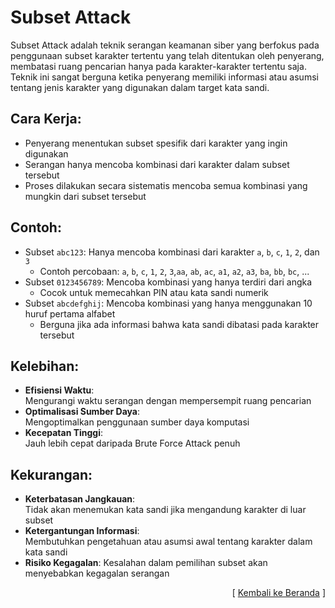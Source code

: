 # Subset Attack

Subset Attack adalah teknik serangan keamanan siber yang berfokus pada penggunaan subset karakter tertentu yang telah ditentukan oleh penyerang, membatasi ruang pencarian hanya pada karakter-karakter tertentu saja. Teknik ini sangat berguna ketika penyerang memiliki informasi atau asumsi tentang jenis karakter yang digunakan dalam target kata sandi.

## Cara Kerja:

- Penyerang menentukan subset spesifik dari karakter yang ingin digunakan
- Serangan hanya mencoba kombinasi dari karakter dalam subset tersebut
- Proses dilakukan secara sistematis mencoba semua kombinasi yang mungkin dari subset tersebut

## Contoh:

- Subset `abc123`: Hanya mencoba kombinasi dari karakter `a`, `b`, `c`, `1`, `2`, dan `3`
  - Contoh percobaan: `a`, `b`, `c`, `1`, `2`, `3`,`aa`, `ab`, `ac`, `a1`, `a2`, `a3`, `ba`, `bb`, `bc`, ...
- Subset `0123456789`: Mencoba kombinasi yang hanya terdiri dari angka
  - Cocok untuk memecahkan PIN atau kata sandi numerik
- Subset `abcdefghij`: Mencoba kombinasi yang hanya menggunakan 10 huruf pertama alfabet
  - Berguna jika ada informasi bahwa kata sandi dibatasi pada karakter tersebut

## Kelebihan:

- **Efisiensi Waktu**:  
  Mengurangi waktu serangan dengan mempersempit ruang pencarian
- **Optimalisasi Sumber Daya**:  
  Mengoptimalkan penggunaan sumber daya komputasi
- **Kecepatan Tinggi**:  
  Jauh lebih cepat daripada Brute Force Attack penuh

## Kekurangan:

- **Keterbatasan Jangkauan**:  
  Tidak akan menemukan kata sandi jika mengandung karakter di luar subset
- **Ketergantungan Informasi**:  
  Membutuhkan pengetahuan atau asumsi awal tentang karakter dalam kata sandi
- **Risiko Kegagalan**:
  Kesalahan dalam pemilihan subset akan menyebabkan kegagalan serangan

<p align="right">[ <a href="https://github.com/fixploit03/jono-ng">Kembali ke Beranda</a> ]</p>
